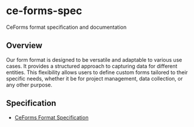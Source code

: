 # ce-forms-spec
CeForms format specification and documentation

## Overview
Our form format is designed to be versatile and adaptable to various use cases. It provides a structured approach to capturing data for different entities. This flexibility allows users to define custom forms tailored to their specific needs, whether it be for project management, data collection, or any other purpose.

## Specification

* [CeForms Format Specification](./specifications/)
